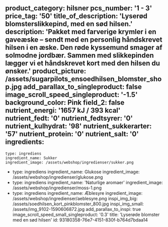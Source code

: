 product_category: hilsner
pcs_number: '1 - 3'
price_tag: '50'
title_of_description: 'Lyserød blomsterslikkepind, med en sød hilsen.'
description: 'Pakket med farverige krymler i en gaveæske – sendt med en personlig håndskrevet hilsen i en æske. Den røde kyssemund smager af solmodne jordbær. Sammen med slikkepinden lægger vi et håndskrevet kort med den hilsen du ønsker.'
product_picture: /assets/sugarpilots_ensoedhilsen_blomster_shop.jpg
add_parallax_to_singleproduct: false
image_scroll_speed_singleproduct: '-1.5'
background_color: Pink
field_2: false
nutrient_energi: '1657 kJ / 393 kcal'
nutrient_fedt: '0'
nutrient_fedtsyrer: '0'
nutrient_kulhydrat: '98'
nutrient_sukkerarter: '57'
nutrient_protein: '0'
nutrient_salt: '0'
ingredients:
  -
    type: ingrediens
    ingredient_name: Sukker
    ingredient_image: /assets/webshop/ingredienser/sukker.png
  -
    type: ingrediens
    ingredient_name: Glukose
    ingredient_image: /assets/webshop/ingredienser/glukose.png
  -
    type: ingrediens
    ingredient_name: 'Naturlige aromaer'
    ingredient_image: /assets/webshop/ingredienser/moss-1.png
  -
    type: ingrediens
    ingredient_name: Æblesyre
    ingredient_image: /assets/webshop/ingredienser/aeblesyre.png
inspi_img_big: /assets/soedhilsen_kort_pinkblomster_800.jpg
inspi_img_small: /assets/img_9102-1590606872.jpg
add_parallax_to_inspi: true
image_scroll_speed_small_singleproduct: '0.3'
title: 'Lyserøde blomster med en sød hilsen'
id: 93180358-76e7-4151-830f-b764d7bdaa14
